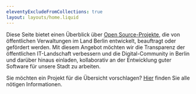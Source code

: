```yaml
---
eleventyExcludeFromCollections: true
layout: layouts/home.liquid
---
```


Diese Seite bietet einen Überblick über <a href="https://de.wikipedia.org/wiki/Open_Source" target="_blank" rel="noopener noreferrer">Open Source-Projekte</a>, die von öffentlichen Verwaltungen im Land Berlin entwickelt, beauftragt oder gefördert werden. Mit diesem Angebot möchten wir die Transparenz der öffentlichen IT-Landschaft verbessern und die Digital-Community in Berlin und darüber hinaus einladen, kollaborativ an der Entwicklung guter Software für unsere Stadt zu arbeiten.

Sie möchten ein Projekt für die Übersicht vorschlagen? <a href="/projekt-vorschlagen/">Hier</a> finden Sie alle nötigen Informationen.
